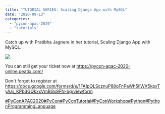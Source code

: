 ```yaml
---
title: "TUTORIAL SERIES: Scaling Django App with MySQL"
date: "2020-09-13"
categories:
  - "pycon-apac-2020"
  - "tutorials"
---
```


Catch up with Pratibha Jagnere in her tutorial, Scaling Django App with MySQL.

![](/archived-images/13th-1330-1430-pratibha-jagnere-1.png?w=1024)

You can still get your ticket now at https://pycon-apac-2020-online.peatix.com/

Don't forget to register at https://docs.google.com/forms/d/e/1FAIpQLScznuP88qFnPaWh5IlWX5kpxTyAa\_KPb3GQkxxVmBGx9FN-bg/viewform

[#PyConAPAC2020](https://www.facebook.com/hashtag/pyconapac2020?source=feed_text&epa=HASHTAG&__xts__%5B0%5D=68.ARCO9jIJ4q55NbY6vD_VY9ZdLAOONzgIgR7xVllCONHxSLJMCH9s-Ri3tExhVa4XCba7ROP_3n2aT4xUJhpAuc5rxonodDYYncqnvacCRi0_n8KO4rhdRdA1ImmQuKXPwepKjGqRb90hpfx7-wJhnCpdR3rQDUM10MFFffvIOU-EdLKFTbSZVtRXmym1LY5kNo_SattNTthn_xsiAkfQ3kOcJXm9--Gfw8iml7D-KASAvqMfUBvfDYsrYnxAtu3MrvSumQlLsyevoTtb6znfOF38ZOGp6ZN7KzEJ74a7Gb8WaGSO5fsHYOgvFBmt0IsjUopavsSGGR0xlywujuOD3VPojkiBugK1SsDgFoPq4QOmv0PH8_BHVGAB4OCExruKbEjezA0XcbN9XZoKVS4b0EtIL-ER-mjb68TE2dM93duptcF7UplLcdMPQEjSXxhtoFn7KrFAbJE51u0h3U3I0DnCbfIW4EMiAJUul-lUTIkx5RJiv7c&__tn__=%2ANKH-R)[#PyCon](https://www.facebook.com/hashtag/pycon?source=feed_text&epa=HASHTAG&__xts__%5B0%5D=68.ARCO9jIJ4q55NbY6vD_VY9ZdLAOONzgIgR7xVllCONHxSLJMCH9s-Ri3tExhVa4XCba7ROP_3n2aT4xUJhpAuc5rxonodDYYncqnvacCRi0_n8KO4rhdRdA1ImmQuKXPwepKjGqRb90hpfx7-wJhnCpdR3rQDUM10MFFffvIOU-EdLKFTbSZVtRXmym1LY5kNo_SattNTthn_xsiAkfQ3kOcJXm9--Gfw8iml7D-KASAvqMfUBvfDYsrYnxAtu3MrvSumQlLsyevoTtb6znfOF38ZOGp6ZN7KzEJ74a7Gb8WaGSO5fsHYOgvFBmt0IsjUopavsSGGR0xlywujuOD3VPojkiBugK1SsDgFoPq4QOmv0PH8_BHVGAB4OCExruKbEjezA0XcbN9XZoKVS4b0EtIL-ER-mjb68TE2dM93duptcF7UplLcdMPQEjSXxhtoFn7KrFAbJE51u0h3U3I0DnCbfIW4EMiAJUul-lUTIkx5RJiv7c&__tn__=%2ANKH-R)[#PyConTutorial](https://www.facebook.com/hashtag/pycontutorial?source=feed_text&epa=HASHTAG&__xts__%5B0%5D=68.ARCO9jIJ4q55NbY6vD_VY9ZdLAOONzgIgR7xVllCONHxSLJMCH9s-Ri3tExhVa4XCba7ROP_3n2aT4xUJhpAuc5rxonodDYYncqnvacCRi0_n8KO4rhdRdA1ImmQuKXPwepKjGqRb90hpfx7-wJhnCpdR3rQDUM10MFFffvIOU-EdLKFTbSZVtRXmym1LY5kNo_SattNTthn_xsiAkfQ3kOcJXm9--Gfw8iml7D-KASAvqMfUBvfDYsrYnxAtu3MrvSumQlLsyevoTtb6znfOF38ZOGp6ZN7KzEJ74a7Gb8WaGSO5fsHYOgvFBmt0IsjUopavsSGGR0xlywujuOD3VPojkiBugK1SsDgFoPq4QOmv0PH8_BHVGAB4OCExruKbEjezA0XcbN9XZoKVS4b0EtIL-ER-mjb68TE2dM93duptcF7UplLcdMPQEjSXxhtoFn7KrFAbJE51u0h3U3I0DnCbfIW4EMiAJUul-lUTIkx5RJiv7c&__tn__=%2ANKH-R)[#PyConWorkshop](https://www.facebook.com/hashtag/pyconworkshop?source=feed_text&epa=HASHTAG&__xts__%5B0%5D=68.ARCO9jIJ4q55NbY6vD_VY9ZdLAOONzgIgR7xVllCONHxSLJMCH9s-Ri3tExhVa4XCba7ROP_3n2aT4xUJhpAuc5rxonodDYYncqnvacCRi0_n8KO4rhdRdA1ImmQuKXPwepKjGqRb90hpfx7-wJhnCpdR3rQDUM10MFFffvIOU-EdLKFTbSZVtRXmym1LY5kNo_SattNTthn_xsiAkfQ3kOcJXm9--Gfw8iml7D-KASAvqMfUBvfDYsrYnxAtu3MrvSumQlLsyevoTtb6znfOF38ZOGp6ZN7KzEJ74a7Gb8WaGSO5fsHYOgvFBmt0IsjUopavsSGGR0xlywujuOD3VPojkiBugK1SsDgFoPq4QOmv0PH8_BHVGAB4OCExruKbEjezA0XcbN9XZoKVS4b0EtIL-ER-mjb68TE2dM93duptcF7UplLcdMPQEjSXxhtoFn7KrFAbJE51u0h3U3I0DnCbfIW4EMiAJUul-lUTIkx5RJiv7c&__tn__=%2ANKH-R)[#Python](https://www.facebook.com/hashtag/python?source=feed_text&epa=HASHTAG&__xts__%5B0%5D=68.ARCO9jIJ4q55NbY6vD_VY9ZdLAOONzgIgR7xVllCONHxSLJMCH9s-Ri3tExhVa4XCba7ROP_3n2aT4xUJhpAuc5rxonodDYYncqnvacCRi0_n8KO4rhdRdA1ImmQuKXPwepKjGqRb90hpfx7-wJhnCpdR3rQDUM10MFFffvIOU-EdLKFTbSZVtRXmym1LY5kNo_SattNTthn_xsiAkfQ3kOcJXm9--Gfw8iml7D-KASAvqMfUBvfDYsrYnxAtu3MrvSumQlLsyevoTtb6znfOF38ZOGp6ZN7KzEJ74a7Gb8WaGSO5fsHYOgvFBmt0IsjUopavsSGGR0xlywujuOD3VPojkiBugK1SsDgFoPq4QOmv0PH8_BHVGAB4OCExruKbEjezA0XcbN9XZoKVS4b0EtIL-ER-mjb68TE2dM93duptcF7UplLcdMPQEjSXxhtoFn7KrFAbJE51u0h3U3I0DnCbfIW4EMiAJUul-lUTIkx5RJiv7c&__tn__=%2ANKH-R)[#PythonProgrammingLanguage](https://www.facebook.com/hashtag/pythonprogramminglanguage?source=feed_text&epa=HASHTAG&__xts__%5B0%5D=68.ARCO9jIJ4q55NbY6vD_VY9ZdLAOONzgIgR7xVllCONHxSLJMCH9s-Ri3tExhVa4XCba7ROP_3n2aT4xUJhpAuc5rxonodDYYncqnvacCRi0_n8KO4rhdRdA1ImmQuKXPwepKjGqRb90hpfx7-wJhnCpdR3rQDUM10MFFffvIOU-EdLKFTbSZVtRXmym1LY5kNo_SattNTthn_xsiAkfQ3kOcJXm9--Gfw8iml7D-KASAvqMfUBvfDYsrYnxAtu3MrvSumQlLsyevoTtb6znfOF38ZOGp6ZN7KzEJ74a7Gb8WaGSO5fsHYOgvFBmt0IsjUopavsSGGR0xlywujuOD3VPojkiBugK1SsDgFoPq4QOmv0PH8_BHVGAB4OCExruKbEjezA0XcbN9XZoKVS4b0EtIL-ER-mjb68TE2dM93duptcF7UplLcdMPQEjSXxhtoFn7KrFAbJE51u0h3U3I0DnCbfIW4EMiAJUul-lUTIkx5RJiv7c&__tn__=%2ANKH-R)
